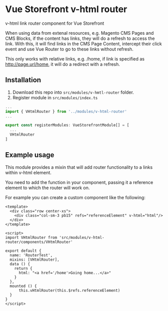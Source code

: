# Vue Storefront v-html router

v-html link router component for Vue Storefront

When using data from extenal resources, e.g. Magento CMS Pages and CMS Blocks, if the content has links, they will do a refresh to access the link. With this, it will find links in the CMS Page Content, intercept their click event and use Vue Router to go to these links without refresh.

This only works with relative links, e.g. /home, if link is specified as http://page.url/home, it will do a redirect with a refresh.


## Installation

1. Download this repo into `src/modules/v-hmtl-router` folder.
2. Register module in `src/modules/index.ts`

```js
...
import { VHtmlRouter } from '../modules/v-html-router'
...

export const registerModules: VueStorefrontModule[] = [
  ...
  VHtmlRouter
]
```

## Example usage

This module provides a mixin that will add router functionality to a links within v-html element.

You need to add the function in your component, passing it a reference element to which the router will work on.

For example you can create a custom component like the following:

```vue
<template>
  <div class="row center-xs">
    <div class="col-sm-3 pb15" refs="referenceElement" v-html="html"/>
  </div>
</template>

<script>
import VHtmlRouter from 'src/modules/v-html-router/components/VHtmlRouter'

export default {
  name: 'RouterTest',
  mixins: [VHtmlRouter],
  data () {
    return {
      html: "<a href='/home'>Going home...</a>"
    }
  },
  mounted () {
      this.vHtmlRouter(this.$refs.referenceElement)
  }
}
</script>
```
